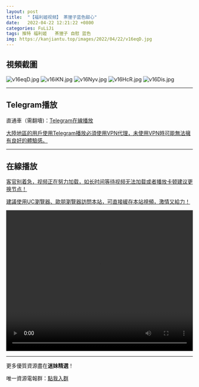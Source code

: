 ```yaml
---
layout: post
title:  "【福利姬视频】 茶狸子蓝色甜心"
date:   2022-04-22 12:21:22 +0800
categories: FuLiJi
tags: 推特 福利姬   茶狸子 自慰 蓝色
img: https://kanjiantu.top/images/2022/04/22/v16eqD.jpg
---
```



## 視頻截圖

![v16eqD.jpg](https://kanjiantu.top/images/2022/04/22/v16eqD.jpg)
![v16iKN.jpg](https://kanjiantu.top/images/2022/04/22/v16iKN.jpg)
![v16Nyv.jpg](https://kanjiantu.top/images/2022/04/22/v16Nyv.jpg)
![v16HcR.jpg](https://kanjiantu.top/images/2022/04/22/v16HcR.jpg)
![v16Dis.jpg](https://kanjiantu.top/images/2022/04/22/v16Dis.jpg)

* * *
## Telegram播放

直通車（需翻墻)：[Telegram在線播放](https://t.me/mimeijingxuan/802)


<u>大陸地區的用戶使用Telegram播放必須使用VPN代理，未使用VPN時可能無法擁有良好的體驗感。</u> 
* * *
## 在線播放
<u>客官别着急，视频正在努力加载，如长时间等待视频无法加载或者播放卡顿建议更换节点！</u>

<u>建議使用UC瀏覽器、歐朋瀏覽器訪問本站，可直接緩存本站視頻，激情又給力！</u>
<center><video src="https://cdn.publer.io/uploads/videos/6260031cdb27975979cbf780/55b71f26e34b0d0591ca5dfdba84fce7.mp4" width="100%" height="380px" controls="controls"></video></center>

* * *
更多優質資源盡在**迷妹精選**！

唯一資源電報群：[點我入群](https://t.me/mimeijingxuan)


